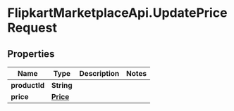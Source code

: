 # FlipkartMarketplaceApi.UpdatePriceRequest

## Properties
Name | Type | Description | Notes
------------ | ------------- | ------------- | -------------
**productId** | **String** |  | 
**price** | [**Price**](Price.md) |  | 
